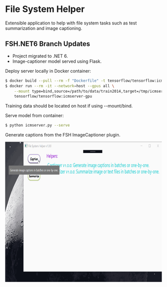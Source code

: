 # File System Helper #
Extensible application to help with file system tasks such as test summarization and image captioning.

## FSH.NET6 Branch Updates ##
- Project migrated to .NET 6.
- Image-captioner model served using Flask.

Deploy server locally in Docker container:
```bash
$ docker build --pull --rm -f "Dockerfile" -t tensorflow/tensorflow:icmserver-gpu "."
$ docker run --rm -it --network=host --gpus all \
    --mount type=bind,source=/path/to/data/train2014,target=/tmp/icmserver/data/train2014,readonly \
    tensorflow/tensorflow:icmserver-gpu
```
Training data should be located on host if using --mount/bind.

Serve model from container:
```bash
$ python icmserver.py --serve
```
Generate captions from the FSH ImageCaptioner plugin.

<img src="FileSystemHelper/Resources/FSH1.gif" width="80000" height="450" />
